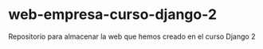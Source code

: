 # web-empresa-curso-django-2
Repositorio para almacenar la web que hemos creado en el curso Django 2
